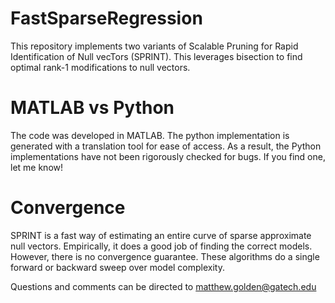 # FastSparseRegression
This repository implements two variants of Scalable Pruning for Rapid Identification 
of Null vecTors (SPRINT). This leverages bisection to find optimal rank-1 modifications
to null vectors.

# MATLAB vs Python
The code was developed in MATLAB. The python implementation is generated with a translation tool for
ease of access. As a result, the Python implementations have not been rigorously checked for bugs. 
If you find one, let me know!

# Convergence
SPRINT is a fast way of estimating an entire curve of sparse approximate null vectors. 
Empirically, it does a good job of finding the correct models. However, there is no convergence
guarantee. These algorithms do a single forward or backward sweep over model complexity.


Questions and comments can be directed to matthew.golden@gatech.edu
